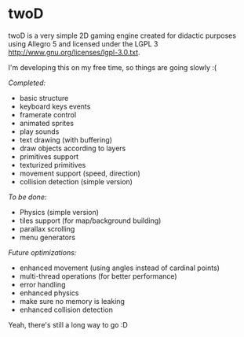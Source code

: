 twoD
====

twoD is a very simple 2D gaming engine created for didactic purposes using
Allegro 5 and licensed under the LGPL 3 <http://www.gnu.org/licenses/lgpl-3.0.txt>.

I'm developing this on my free time, so things are going slowly :(

*Completed:*
- basic structure
- keyboard keys events
- framerate control
- animated sprites
- play sounds
- text drawing (with buffering)
- draw objects according to layers
- primitives support
- texturized primitives
- movement support (speed, direction)
- collision detection (simple version)

*To be done:*
- Physics (simple version)
- tiles support (for map/background building)
- parallax scrolling
- menu generators

*Future optimizations:*
- enhanced movement (using angles instead of cardinal points)
- multi-thread operations (for better performance)
- error handling
- enhanced physics
- make sure no memory is leaking
- enhanced collision detection

Yeah, there's still a long way to go :D

